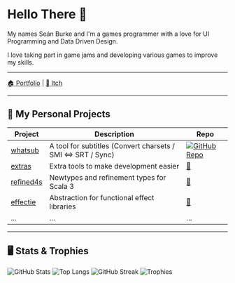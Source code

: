 # Hello There 👋

My names Seán Burke and I'm a games programmer with a love for UI Programming and Data Driven Design.

I love taking part in game jams and developing various games to improve my skills.

---

[🏠 Portfolio](https://yourdomain.com) | [📝 Itch](https://yourblog.com)

---

## 🔭 My Personal Projects

| Project | Description | Repo |
|--------|-------------|------|
| [whatsub](https://github.com/[your-username]/whatsub) | A tool for subtitles (Convert charsets / SMI <=> SRT / Sync) | [![GitHub Repo](https://img.shields.io/badge/Repo-🔗-blue)](https://github.com/[your-username]/whatsub) |
| [extras](https://github.com/[your-username]/extras) | Extra tools to make development easier | [🔗](https://github.com/[your-username]/extras) |
| [refined4s](https://github.com/[your-username]/refined4s) | Newtypes and refinement types for Scala 3 | [🔗](https://github.com/[your-username]/refined4s) |
| [effectie](https://github.com/[your-username]/effectie) | Abstraction for functional effect libraries | [🔗](https://github.com/[your-username]/effectie) |
| ... | ... | ... |

---

## 🖥 Stats & Trophies

![GitHub Stats](https://github-readme-stats.vercel.app/api?username=SBUplakankus&show_icons=true)
![Top Langs](https://github-readme-stats.vercel.app/api/top-langs/?username=SBUplakankus&layout=compact)
![GitHub Streak](https://github-readme-streak-stats.herokuapp.com/?user=SBUplakankus)
![Trophies](https://github-profile-trophy.vercel.app/?username=SBUplakankus)
